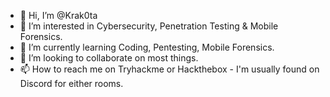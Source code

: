 - 👋 Hi, I’m @Krak0ta
- 👀 I’m interested in Cybersecurity, Penetration Testing & Mobile Forensics.
- 🌱 I’m currently learning Coding, Pentesting, Mobile Forensics. 
- 💞️ I’m looking to collaborate on most things.
- 📫 How to reach me on Tryhackme or Hackthebox - I'm usually found on Discord for either rooms.

<!---
Krak0ta/Krak0ta is a ✨ special ✨ repository because its `README.md` (this file) appears on your GitHub profile.
You can click the Preview link to take a look at your changes.
--->
